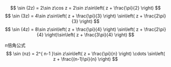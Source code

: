 
$$ \sin (2z) = 2\sin z\cos z = 2\sin z\sin\left( z + \frac{\pi}{2} \right) $$
$$ \sin (3z) = 4\sin z\sin\left( z + \frac{\pi}{3} \right)  \sin\left( z + \frac{2\pi}{3} \right) $$
$$ \sin (4z) = 8\sin z\sin\left( z + \frac{\pi}{4} \right)  \sin\left( z + \frac{2\pi}{4} \right)\sin\left( z + \frac{3\pi}{4} \right) $$

n倍角公式
$$ \sin (nz) = 2^{ n-1 }\sin z\sin\left( z + \frac{\pi}{n} \right)  \cdots \sin\left( z + \frac{(n-1)\pi}{n} \right) $$


